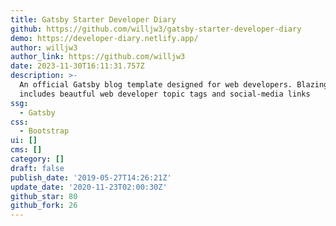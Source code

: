 ```yaml
---
title: Gatsby Starter Developer Diary
github: https://github.com/willjw3/gatsby-starter-developer-diary
demo: https://developer-diary.netlify.app/
author: willjw3
author_link: https://github.com/willjw3
date: 2023-11-30T16:11:31.757Z
description: >-
  An official Gatsby blog template designed for web developers. Blazing fast, it
  includes beautful web developer topic tags and social-media links
ssg:
  - Gatsby
css:
  - Bootstrap
ui: []
cms: []
category: []
draft: false
publish_date: '2019-05-27T14:26:21Z'
update_date: '2020-11-23T02:00:30Z'
github_star: 80
github_fork: 26
---
```


